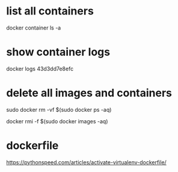 
# list all containers

docker container ls -a

# show container logs

docker logs 43d3dd7e8efc

# delete all images and containers

sudo docker rm -vf $(sudo docker ps -aq)

docker rmi -f $(sudo docker images -aq)

# dockerfile

https://pythonspeed.com/articles/activate-virtualenv-dockerfile/

